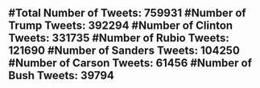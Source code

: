 #Total Number of Tweets: 759931 
#Number of Trump Tweets: 392294
#Number of Clinton Tweets: 331735
#Number of Rubio Tweets: 121690
#Number of Sanders Tweets: 104250
#Number of Carson Tweets: 61456
#Number of Bush Tweets: 39794
---
